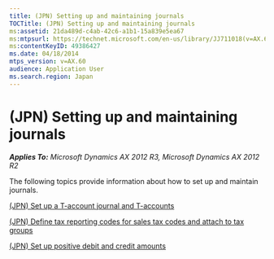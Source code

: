 ```yaml
---
title: (JPN) Setting up and maintaining journals
TOCTitle: (JPN) Setting up and maintaining journals
ms:assetid: 21da489d-c4ab-42c6-a1b1-15a839e5ea67
ms:mtpsurl: https://technet.microsoft.com/en-us/library/JJ711018(v=AX.60)
ms:contentKeyID: 49386427
ms.date: 04/18/2014
mtps_version: v=AX.60
audience: Application User
ms.search.region: Japan
---
```


# (JPN) Setting up and maintaining journals 


_**Applies To:** Microsoft Dynamics AX 2012 R3, Microsoft Dynamics AX 2012 R2_

The following topics provide information about how to set up and maintain journals.

[(JPN) Set up a T-account journal and T-accounts](jpn-set-up-a-t-account-journal-and-t-accounts.md)

[(JPN) Define tax reporting codes for sales tax codes and attach to tax groups](jpn-define-tax-reporting-codes-for-sales-tax-codes-and-attach-to-tax-groups.md)

[(JPN) Set up positive debit and credit amounts](jpn-set-up-positive-debit-and-credit-amounts.md)

  


